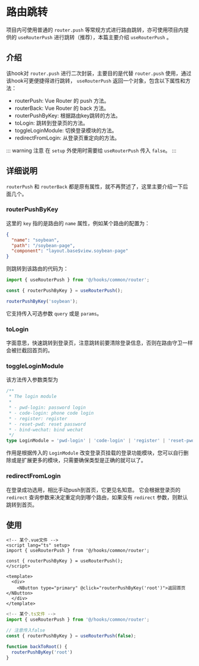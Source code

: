 # 路由跳转

项目内可使用普通的 `router.push` 等常规方式进行路由跳转，亦可使用项目内提供的 `useRouterPush` 进行跳转（推荐），本篇主要介绍 `useRouterPush` 。

## 介绍

该hook对 `router.push` 进行二次封装，主要目的是代替 `router.push` 使用，通过该hook可更便捷得进行跳转， `useRouterPush` 返回一个对象，包含以下属性和方法：

- routerPush: Vue Router 的 push 方法。
- routerBack: Vue Router 的 back 方法。
- routerPushByKey: 根据路由key跳转的方法。
- toLogin: 跳转到登录页的方法。
- toggleLoginModule: 切换登录模块的方法。
- redirectFromLogin: 从登录页重定向的方法。

::: warning 注意
在 `setup` 外使用时需要给 `useRouterPush` 传入 `false`。
:::

## 详细说明

`routerPush` 和 `routerBack` 都是原有属性，就不再赘述了，这里主要介绍一下后面几个。

### routerPushByKey

这里的 `key` 指的是路由的 `name` 属性，例如某个路由的配置为：

```json
{
  "name": "soybean",
  "path": "/soybean-page",
  "component": "layout.base$view.soybean-page"
}
```

则跳转到该路由的代码为：

```ts
import { useRouterPush } from '@/hooks/common/router';

const { routerPushByKey } = useRouterPush();

routerPushByKey('soybean');
```

它支持传入可选参数 `query` 或是 `params`。

### toLogin

字面意思，快速跳转到登录页，注意跳转前要清除登录信息，否则在路由守卫一样会被拦截回首页的。

### toggleLoginModule

该方法传入参数类型为

```ts
/**
 * The login module
 *
 * - pwd-login: password login
 * - code-login: phone code login
 * - register: register
 * - reset-pwd: reset password
 * - bind-wechat: bind wechat
 */
type LoginModule = 'pwd-login' | 'code-login' | 'register' | 'reset-pwd' | 'bind-wechat';
```

作用是根据传入的 `LoginModule` 改变登录页挂载的登录功能模块，您可以自行删除或是扩展更多的模块，只需要确保类型是正确的就可以了。

### redirectFromLogin

在登录成功选用，相比手动push到首页，它更见名知意。
它会根据登录页的 `redirect` 查询参数来决定重定向到哪个路由，如果没有 `redirect` 参数，则默认跳转到首页。

## 使用

```vue
<!-- 某个.vue文件 -->
<script lang="ts" setup>
import { useRouterPush } from '@/hooks/common/router';

const { routerPushByKey } = useRouterPush();
</script>

<template>
  <div>
    <NButton type="primary" @click="routerPushByKey('root')">返回首页</NButton>
  </div>
</template>
```

```ts
<!-- 某个.ts文件 -->
import { useRouterPush } from '@/hooks/common/router';

// 注意传入false
const { routerPushByKey } = useRouterPush(false);

function backToRoot() {
  routerPushByKey('root')
}
```
